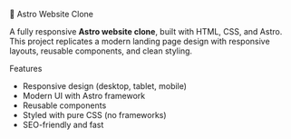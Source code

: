 🚀 Astro Website Clone

A fully responsive **Astro website clone**, built with HTML, CSS, and Astro.  
This project replicates a modern landing page design with responsive layouts, reusable components, and clean styling.

 Features
-  Responsive design (desktop, tablet, mobile)
-  Modern UI with Astro framework
-  Reusable components
-  Styled with pure CSS (no frameworks)
-  SEO-friendly and fast

